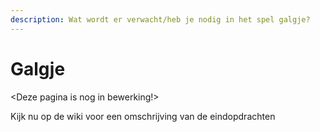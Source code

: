 ```yaml
---
description: Wat wordt er verwacht/heb je nodig in het spel galgje?
---
```


# Galgje

&lt;Deze pagina is nog in bewerking!&gt;

Kijk nu op de wiki voor een omschrijving van de eindopdrachten

